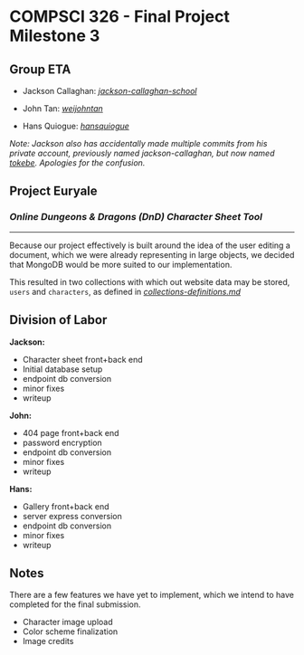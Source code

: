 # **COMPSCI 326 - Final Project Milestone 3**

## **Group ETA**

- Jackson Callaghan: *[jackson-callaghan-school](https://github.com/jackson-callaghan-school)*

- John Tan: *[weijohntan](https://github.com/weijohntan)*

- Hans Quiogue: *[hansquiogue](https://github.com/hansquiogue)*

*Note: Jackson also has accidentally made multiple commits from his private account, previously named jackson-callaghan, but now named [tokebe](https://github.com/tokebe). Apologies for the confusion.*

## **Project Euryale**

### *Online Dungeons & Dragons (DnD) Character Sheet Tool*

---

Because our project effectively is built around the idea of the user editing a document, which we were already representing in large objects, we decided that MongoDB would be more suited to our implementation.

This resulted in two collections with which out website data may be stored, `users` and `characters`, as defined in *[collections-definitions.md](collections-definitions.md)*

## Division of Labor

**Jackson:**

- Character sheet front+back end
- Initial database setup
- endpoint db conversion
- minor fixes
- writeup

**John:**

- 404 page front+back end
- password encryption
- endpoint db conversion
- minor fixes
- writeup

**Hans:**

- Gallery front+back end
- server express conversion
- endpoint db conversion
- minor fixes
- writeup

## Notes

There are a few features we have yet to implement, which we intend to have completed for the final submission.

- Character image upload
- Color scheme finalization
- Image credits
